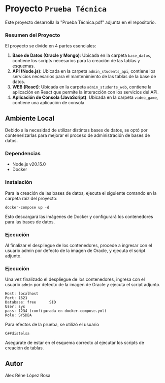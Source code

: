 # Proyecto `Prueba Técnica`

Este proyecto desarrolla la "Prueba Técnica.pdf" adjunta en el repositorio.

### Resumen del Proyecto

El proyecto se divide en 4 partes esenciales:

1. **Base de Datos (Oracle y Mongo)**: Ubicada en la carpeta `base_datos`, contiene los scripts necesarios para la creación de las tablas y esquemas.
2. **API (Node.js)**: Ubicada en la carpeta `admin_students_api`, contiene los servicios necesarios para el mantenimiento de las tablas de la base de datos.
3. **WEB (React)**: Ubicada en la carpeta `admin_students_web`, contiene la aplicación en React que permite la interacción con los servicios del API.
4. **Aplicación de Consola (JavaScript)**: Ubicada en la carpeta `video_game`, contiene una aplicación de consola.

## Ambiente Local

Debido a la necesidad de utilizar distintas bases de datos, se optó por contenerizarlas para mejorar el proceso de administración de bases de datos.

### Dependencias

- Node.js v20.15.0
- Docker

### Instalación

Para la creación de las bases de datos, ejecuta el siguiente comando en la carpeta raíz del proyecto:
```
docker-compose up -d
```

Esto descargará las imágenes de Docker y configurará los contenedores para las bases de datos.

### Ejecución
Al finalizar el despliegue de los contenedores, procede a ingresar con el usuario admin por defecto de la imagen de Oracle, y ejecuta el script adjunto.


### Ejecución

Una vez finalizado el despliegue de los contenedores, ingresa con el usuario `admin` por defecto de la imagen de Oracle y ejecuta el script adjunto.
```
Host: localhost
Port: 1521
Database: free      SID
User: sys
pass: 1234 (configurada en docker-compose.yml)
Role: SYSDBA
```

Para efectos de la prueba, se utilizó el usuario
 ```
 C##distelsa
 ```

Asegúrate de estar en el esquema correcto al ejecutar los scripts de creación de tablas.


## Autor

Alex Réne López Rosa
